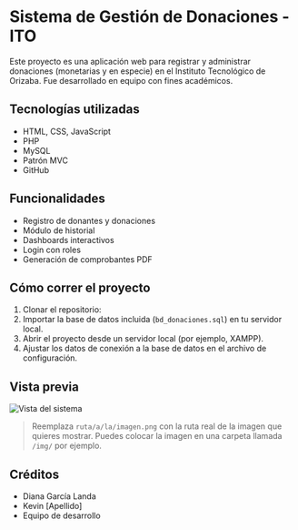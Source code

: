 # Sistema de Gestión de Donaciones - ITO

Este proyecto es una aplicación web para registrar y administrar donaciones (monetarias y en especie) en el Instituto Tecnológico de Orizaba. Fue desarrollado en equipo con fines académicos.

## Tecnologías utilizadas

- HTML, CSS, JavaScript
- PHP
- MySQL
- Patrón MVC
- GitHub

## Funcionalidades

- Registro de donantes y donaciones
- Módulo de historial
- Dashboards interactivos
- Login con roles
- Generación de comprobantes PDF

## Cómo correr el proyecto

1. Clonar el repositorio:
2. Importar la base de datos incluida (`bd_donaciones.sql`) en tu servidor local.
3. Abrir el proyecto desde un servidor local (por ejemplo, XAMPP).
4. Ajustar los datos de conexión a la base de datos en el archivo de configuración.

## Vista previa

![Vista del sistema](ruta/a/la/imagen.png)

> Reemplaza `ruta/a/la/imagen.png` con la ruta real de la imagen que quieres mostrar. Puedes colocar la imagen en una carpeta llamada `/img/` por ejemplo.

## Créditos

- Diana García Landa
- Kevin [Apellido]
- Equipo de desarrollo


